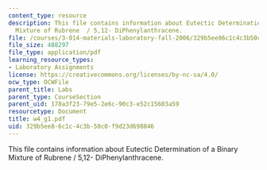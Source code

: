 ```yaml
---
content_type: resource
description: This file contains information about Eutectic Determination of a Binary
  Mixture of Rubrene  / 5,12- DiPhenylanthracene.
file: /courses/3-014-materials-laboratory-fall-2006/329b5ee86c1c4c3b50c0f9d23d698846_w4_g1.pdf
file_size: 488297
file_type: application/pdf
learning_resource_types:
- Laboratory Assignments
license: https://creativecommons.org/licenses/by-nc-sa/4.0/
ocw_type: OCWFile
parent_title: Labs
parent_type: CourseSection
parent_uid: 178a3f23-79e5-2e6c-90c3-e52c15603a59
resourcetype: Document
title: w4_g1.pdf
uid: 329b5ee8-6c1c-4c3b-50c0-f9d23d698846
---
```

This file contains information about Eutectic Determination of a Binary Mixture of Rubrene  / 5,12- DiPhenylanthracene.